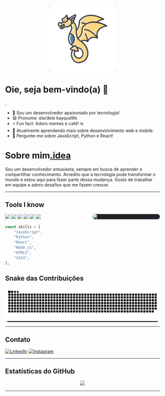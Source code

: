 <p align="center">
  <img src="Img/avatar.svg" width="220" alt="Desenvolvedor no escuro" align="center" style="background:#22242a; border-radius:12px;"/>
</p>

# Oie, seja bem-vindo(a) 👋


.


- 🔭 Sou um desenvolvedor apaixonado por tecnologia!
- 😄 Pronome: ele/dele kayqueWs
- ⚡ Fun fact: Adoro memes e café! ☕
- 🌱 Atualmente aprendendo mais sobre desenvolvimento web e mobile.
- 💬 Pergunte-me sobre JavaScript, Python e React!

# Sobre mim[.idea](.idea)

Sou um desenvolvedor entusiasta, sempre em busca de aprender e compartilhar conhecimento.
Acredito que a tecnologia pode transformar o mundo e estou aqui para fazer parte dessa mudança. Gosto de trabalhar em
equipe e adoro desafios que me fazem crescer.

---

## Tools I know

<p align="left">
  <img src="Img/ai-robot-assistant.gif" width="220" alt="Desenvolvedor no escuro" align="right" style="background:#22242a; border-radius:12px;"/>
</p>


<p>
  <img src="https://img.shields.io/badge/-JavaScript-333?style=flat&logo=javascript" />
  <img src="https://img.shields.io/badge/-Python-333?style=flat&logo=python" />
  <img src="https://img.shields.io/badge/-React-333?style=flat&logo=react" />
  <img src="https://img.shields.io/badge/-Node.js-333?style=flat&logo=node.js" />
  <img src="https://img.shields.io/badge/-HTML5-333?style=flat&logo=html5" />
  <img src="https://img.shields.io/badge/-CSS3-333?style=flat&logo=css3" />
 
```js
const skills = [
    "JavaScript",
    "Python",
    "React",
    "Node.js",
    "HTML5",
    "CSS3",
];
```

## Snake das Contribuições

<p align="center" style="background:#22242a; border-radius:12px;" >
  <img src="./output/github-contribution-grid-snake.svg" alt="snake gif" width="800"/>
</p>


---

## Contato

[![LinkedIn](https://img.shields.io/badge/-LinkedIn-181717?style=flat&logo=linkedin)](https://www.linkedin.com/in/kayque-wallace-da-silva-534806261/)
[![Instagram](https://img.shields.io/badge/-Instagram-181717?style=flat&logo=instagram)](https://www.instagram.com/_kayquexf/)

---

## Estatísticas do GitHub

<p align="center">
  <img src="https://github-readme-stats.vercel.app/api?username=Kayquews&show_icons=true&theme=radical" width="300"/>
</p>

---
